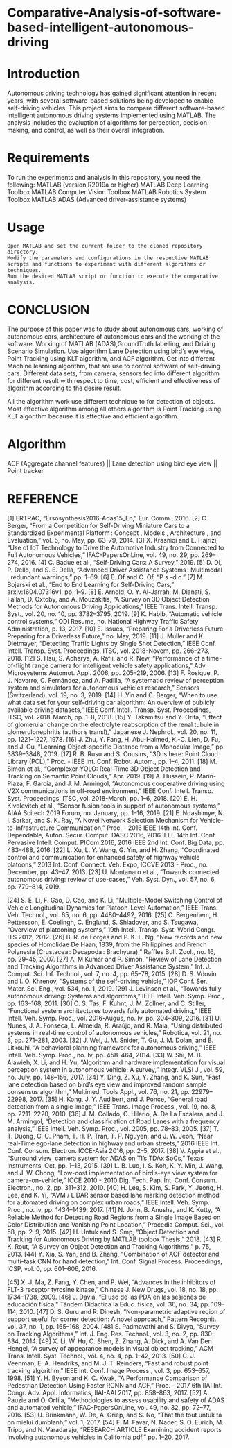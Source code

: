 # Comparative-Analysis-of-software-based-intelligent-autonomous-driving
# Introduction
Autonomous driving technology has gained significant attention in recent years, with several software-based solutions being developed to enable self-driving vehicles. This project aims to compare different software-based intelligent autonomous driving systems implemented using MATLAB. The analysis includes the evaluation of algorithms for perception, decision-making, and control, as well as their overall integration.

 # Requirements
To run the experiments and analysis in this repository, you need the following:
    MATLAB (version R2019a or higher)
    MATLAB Deep Learning Toolbox
    MATLAB Computer Vision Toolbox
    MATLAB Robotics System Toolbox
    MATLAB ADAS (Advanced driver-assistance systems)
    
# Usage
    Open MATLAB and set the current folder to the cloned repository directory.
    Modify the parameters and configurations in the respective MATLAB scripts and functions to experiment with different algorithms or techniques.
    Run the desired MATLAB script or function to execute the comparative analysis.
    
# CONCLUSION
The purpose of this paper was to study about autonomous cars, working of autonomous cars, architecture of autonomous cars and the working of the software. Working of MATLAB (ADAS),GroundTruth labelling, and Driving Scenario Simulation. Use algorithm Lane Detection using bird’s eye view, Point Tracking using KLT algorithm, and ACF algorithm. Get into different Machine learning algorithm, that are use to control software of self-driving cars. Different data sets, from camera, sensors fed into different algorithm for different result with respect to time, cost, efficient and effectiveness of algorithm according to the desire result.  

All the algorithm work use different technique to for detection of objects. Most effective algorithm among all others algorithm is Point Tracking using KLT algorithm because it is effective and efficient algorithm. 

# Algorithm 
ACF (Aggregate channel features) || 
Lane detection using bird eye view ||
Point tracker

# REFERENCE
[1]	ERTRAC, “Ersosynthesis2016-Adas15_En,” Eur. Comm., 2016.
[2]	C. Berger, “From a Competition for Self-Driving Miniature Cars to a Standardized Experimental Platform : Concept , Models , Architecture , and Evaluation,” vol. 5, no. May, pp. 63–79, 2014.
[3]	X. Krasniqi and E. Hajrizi, “Use of IoT Technology to Drive the Automotive Industry from Connected to Full Autonomous Vehicles,” IFAC-PapersOnLine, vol. 49, no. 29, pp. 269–274, 2016.
[4]	C. Badue et al., “Self-Driving Cars: A Survey,” 2019.
[5]	D. Di, P. Dello, and S. E. Della, “Advanced Driver Assistance Systems : Multimodal , redundant warnings,” pp. 1–69.
[6]	E. Of and C. Of, “P s -d c.”
[7]	M. Bojarski et al., “End to End Learning for Self-Driving Cars,” arxiv:1604.07316v1, pp. 1–9.
[8]	E. Arnold, O. Y. Al-Jarrah, M. Dianati, S. Fallah, D. Oxtoby, and A. Mouzakitis, “A Survey on 3D Object Detection Methods for Autonomous Driving Applications,” IEEE Trans. Intell. Transp. Syst., vol. 20, no. 10, pp. 3782–3795, 2019.
[9]	K. Habib, “Automatic vehicle control systems,” ODI Resume, no. National Highway Traffic Safety Administration, p. 13, 2017.
[10]	E. Issues, “Preparing For a Driverless Future Preparing for a Driverless Future,” no. May, 2019.
[11]	J. Muller and K. Dietmayer, “Detecting Traffic Lights by Single Shot Detection,” IEEE Conf. Intell. Transp. Syst. Proceedings, ITSC, vol. 2018-Novem, pp. 266–273, 2018.
[12]	S. Hsu, S. Acharya, A. Rafii, and R. New, “Performance of a time-of-flight range camera for intelligent vehicle safety applications,” Adv. Microsystems Automot. Appl. 2006, pp. 205–219, 2006.
[13]	F. Rosique, P. J. Navarro, C. Fernández, and A. Padilla, “A systematic review of perception system and simulators for autonomous vehicles research,” Sensors (Switzerland), vol. 19, no. 3, 2019.
[14]	H. Yin and C. Berger, “When to use what data set for your self-driving car algorithm: An overview of publicly available driving datasets,” IEEE Conf. Intell. Transp. Syst. Proceedings, ITSC, vol. 2018-March, pp. 1–8, 2018.
[15]	Y. Takamitsu and Y. Orita, “Effect of glomerular change on the electrolyte reabsorption of the renal tubule in glomerulonephritis (author’s transl),” Japanese J. Nephrol., vol. 20, no. 11, pp. 1221–1227, 1978.
[16]	J. Zhu, Y. Fang, H. Abu-Haimed, K.-C. Lien, D. Fu, and J. Gu, “Learning Object-specific Distance from a Monocular Image,” pp. 3839–3848, 2019.
[17]	R. B. Rusu and S. Cousins, “3D is here: Point Cloud Library (PCL),” Proc. - IEEE Int. Conf. Robot. Autom., pp. 1–4, 2011.
[18]	M. Simon et al., “Complexer-YOLO: Real-Time 3D Object Detection and Tracking on Semantic Point Clouds,” Apr. 2019.
[19]	A. Hussein, P. Marín-Plaza, F. García, and J. M. Armingol, “Autonomous cooperative driving using V2X communications in off-road environment,” IEEE Conf. Intell. Transp. Syst. Proceedings, ITSC, vol. 2018-March, pp. 1–6, 2018.
[20]	E. H. Kivelevitch et al., “Sensor fusion tools in support of autonomous systems,” AIAA Scitech 2019 Forum, no. January, pp. 1–16, 2019.
[21]	E. Ndashimye, N. I. Sarkar, and S. K. Ray, “A Novel Network Selection Mechanism for Vehicle-to-Infrastructure Communication,” Proc. - 2016 IEEE 14th Int. Conf. Dependable, Auton. Secur. Comput. DASC 2016, 2016 IEEE 14th Int. Conf. Pervasive Intell. Comput. PICom 2016, 2016 IEEE 2nd Int. Conf. Big Data, pp. 483–488, 2016.
[22]	L. Xu, L. Y. Wang, G. Yin, and H. Zhang, “Coordinated control and communication for enhanced safety of highway vehicle platoons,” 2013 Int. Conf. Connect. Veh. Expo, ICCVE 2013 - Proc., no. December, pp. 43–47, 2013.
[23]	U. Montanaro et al., “Towards connected autonomous driving: review of use-cases,” Veh. Syst. Dyn., vol. 57, no. 6, pp. 779–814, 2019.


[24]	S. E. Li, F. Gao, D. Cao, and K. Li, “Multiple-Model Switching Control of Vehicle Longitudinal Dynamics for Platoon-Level Automation,” IEEE Trans. Veh. Technol., vol. 65, no. 6, pp. 4480–4492, 2016.
[25]	C. Bergenhem, H. Pettersson, E. Coelingh, C. Englund, S. Shladover, and S. Tsugawa, “Overview of platooning systems,” 19th Intell. Transp. Syst. World Congr. ITS 2012, 2012.
[26]	B. R. de Forges and P. K. L. Ng, “New records and new species of Homolidae De Haan, 1839, from the Philippines and French Polynesia (Crustacea : Decapoda : Brachyura),” Raffles Bull. Zool., no. 16, pp. 29–45, 2007.
[27]	A. M Kumar and P. Simon, “Review of Lane Detection and Tracking Algorithms in Advanced Driver Assistance System,” Int. J. Comput. Sci. Inf. Technol., vol. 7, no. 4, pp. 65–78, 2015.
[28]	D. S. Vdovin and I. O. Khrenov, “Systems of the self-driving vehicle,” IOP Conf. Ser. Mater. Sci. Eng., vol. 534, no. 1, 2019.
[29]	J. Levinson et al., “Towards fully autonomous driving: Systems and algorithms,” IEEE Intell. Veh. Symp. Proc., pp. 163–168, 2011.
[30]	O. S. Tas, F. Kuhnt, J. M. Zollner, and C. Stiller, “Functional system architectures towards fully automated driving,” IEEE Intell. Veh. Symp. Proc., vol. 2016-Augus, no. Iv, pp. 304–309, 2016.
[31]	U. Nunes, J. A. Fonseca, L. Almeida, R. Araújo, and R. Maia, “Using distributed systems in real-time control of autonomous vehicles,” Robotica, vol. 21, no. 3, pp. 271–281, 2003.
[32]	J. Wei, J. M. Snider, T. Gu, J. M. Dolan, and B. Litkouhi, “A behavioral planning framework for autonomous driving,” IEEE Intell. Veh. Symp. Proc., no. Iv, pp. 458–464, 2014.
[33]	W. Shi, M. B. Alawieh, X. Li, and H. Yu, “Algorithm and hardware implementation for visual perception system in autonomous vehicle: A survey,” Integr. VLSI J., vol. 59, no. July, pp. 148–156, 2017.
[34]	Y. Ding, Z. Xu, Y. Zhang, and K. Sun, “Fast lane detection based on bird’s eye view and improved random sample consensus algorithm,” Multimed. Tools Appl., vol. 76, no. 21, pp. 22979–22998, 2017.
[35]	H. Kong, J. Y. Audibert, and J. Ponce, “General road detection from a single image,” IEEE Trans. Image Process., vol. 19, no. 8, pp. 2211–2220, 2010.
[36]	J. M. Collado, C. Hilario, A. De La Escalera, and J. M. Armingol, “Detection and classification of Road Lanes with a frequency analysis,” IEEE Intell. Veh. Symp. Proc., vol. 2005, pp. 78–83, 2005.
[37]	T. T. Duong, C. C. Pham, T. H. P. Tran, T. P. Nguyen, and J. W. Jeon, “Near real-Time ego-lane detection in highway and urban streets,” 2016 IEEE Int. Conf. Consum. Electron. ICCE-Asia 2016, pp. 2–5, 2017.
[38]	V. Appia et al., “Surround view ­ camera system for ADAS on TI’s TDAx SoCs,” Texas Instruments, Oct, pp. 1–13, 2015.
[39]	L. B. Luo, I. S. Koh, K. Y. Min, J. Wang, and J. W. Chong, “Low-cost implementation of bird’s-eye view system for camera-on-vehicle,” ICCE 2010 - 2010 Dig. Tech. Pap. Int. Conf. Consum. Electron., no. 2, pp. 311–312, 2010.
[40]	H. Lee, S. Kim, S. Park, Y. Jeong, H. Lee, and K. Yi, “AVM / LiDAR sensor based lane marking detection method for automated driving on complex urban roads,” IEEE Intell. Veh. Symp. Proc., no. Iv, pp. 1434–1439, 2017.
[41]	N. John, B. Anusha, and K. Kutty, “A Reliable Method for Detecting Road Regions from a Single Image Based on Color Distribution and Vanishing Point Location,” Procedia Comput. Sci., vol. 58, pp. 2–9, 2015.
[42]	H. Untuk and S. Smp, “Object Detection and Tracking for Autonomous Driving by MATLAB toolbox Thesis,” 2018.
[43]	R. K. Rout, “A Survey on Object Detection and Tracking Algorithms,” p. 75, 2013.
[44]	Y. Xia, S. Yan, and B. Zhang, “Combination of ACF detector and multi-task CNN for hand detection,” Int. Conf. Signal Process. Proceedings, ICSP, vol. 0, pp. 601–606, 2016.

[45]	X. J. Ma, Z. Fang, Y. Chen, and P. Wei, “Advances in the inhibitors of FLT-3 receptor tyrosine kinase,” Chinese J. New Drugs, vol. 18, no. 18, pp. 1734–1738, 2009.
[46]	J. Davia, “El uso de las PDA en las sesiones de educación física,” Tándem Didáctica la Educ. física, vol. 36, no. 34, pp. 109–114, 2010.
 [47]	D. S. Guru and R. Dinesh, “Non-parametric adaptive region of support useful for corner detection: A novel approach,” Pattern Recognit., vol. 37, no. 1, pp. 165–168, 2004.
[48]	S. Padmavathi and S. Divya, “Survey on Tracking Algorithms,” Int. J. Eng. Res. Technol., vol. 3, no. 2, pp. 830–834, 2014.
[49]	X. Li, W. Hu, C. Shen, Z. Zhang, A. Dick, and A. Van Den Hengel, “A survey of appearance models in visual object tracking,” ACM Trans. Intell. Syst. Technol., vol. 4, no. 4, pp. 1–42, 2013.
[50]	C. J. Veenman, E. A. Hendriks, and M. J. T. Reinders, “Fast and robust point tracking algorithm,” IEEE Int. Conf. Image Process., vol. 3, pp. 653–657, 1998.
[51]	Y. H. Byeon and K. C. Kwak, “A Performance Comparison of Pedestrian Detection Using Faster RCNN and ACF,” Proc. - 2017 6th IIAI Int. Congr. Adv. Appl. Informatics, IIAI-AAI 2017, pp. 858–863, 2017.
[52]	A. Pauzie and O. Orfila, “Methodologies to assess usability and safety of ADAS and automated vehicle,” IFAC-PapersOnLine, vol. 49, no. 32, pp. 72–77, 2016.
[53]	U. Brinkmann, W. De, A. Griep, and S. No, “That the tout untuk ta on mielui dumblanh,” vol. 1, 2017.
[54]	F. M. Favar, N. Nader, S. O. Eurich, M. Tripp, and N. Varadaraju, “RESEARCH ARTICLE Examining accident reports involving autonomous vehicles in California.pdf,” pp. 1–20, 2017.

